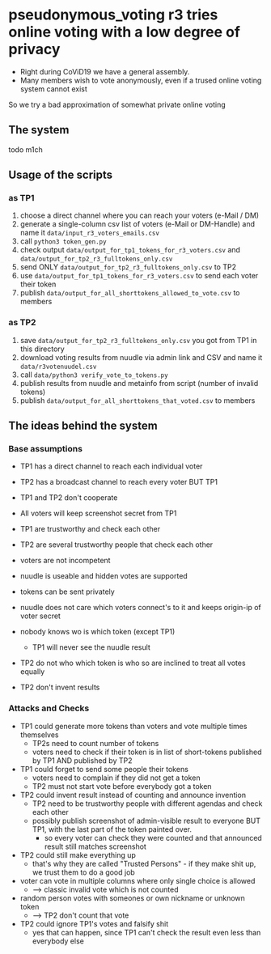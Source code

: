 # pseudonymous_voting r3 tries online voting with a low degree of privacy

- Right during CoViD19 we have a general assembly.
- Many members wish to vote anonymously, even if a trused online voting system cannot exist

So we try a bad approximation of somewhat private online voting

## The system

todo m1ch

## Usage of the scripts

### as TP1

1. choose a direct channel where you can reach your voters (e-Mail / DM)
2. generate a single-column csv list of voters (e-Mail or DM-Handle) and name it ```data/input_r3_voters_emails.csv```
3. call ```python3 token_gen.py```
4. check output ```data/output_for_tp1_tokens_for_r3_voters.csv``` and ```data/output_for_tp2_r3_fulltokens_only.csv```
5. send ONLY ```data/output_for_tp2_r3_fulltokens_only.csv``` to TP2
6. use ```data/output_for_tp1_tokens_for_r3_voters.csv``` to send each voter their token
7. publish ```data/output_for_all_shorttokens_allowed_to_vote.csv``` to members

### as TP2

1. save ```data/output_for_tp2_r3_fulltokens_only.csv``` you got from TP1 in this directory
2. download voting results from nuudle via admin link and CSV and name it ```data/r3votenuudel.csv```
3. call ```data/python3 verify_vote_to_tokens.py```
4. publish results from nuudle and metainfo from script (number of invalid tokens)
5. publish ```data/output_for_all_shorttokens_that_voted.csv``` to members


## The ideas behind the system

### Base assumptions

- TP1 has a direct channel to reach each individual voter
- TP2 has a broadcast channel to reach every voter BUT TP1

- TP1 and TP2 don't cooperate
- All voters will keep screenshot secret from TP1
- TP1 are trustworthy and check each other
- TP2 are several trustworthy people that check each other
- voters are not incompetent
- nuudle is useable and hidden votes are supported
- tokens can be sent privately
- nuudle does not care which voters connect's to it and keeps origin-ip of voter secret

- nobody knows wo is which token (except TP1)
  - TP1 will never see the nuudle result

- TP2 do not who which token is who so are inclined to treat all votes equally
- TP2 don't invent results

### Attacks and Checks

- TP1 could generate more tokens than voters and vote multiple times themselves
  - TP2s need to count number of tokens
  - voters need to check if their token is in list of short-tokens published by TP1 AND published by TP2
- TP1 could forget to send some people their tokens
  - voters need to complain if they did not get a token
  - TP2 must not start vote before everybody got a token
- TP2 could invent result instead of counting and announce invention
  - TP2 need to be trustworthy people with different agendas and check each other
  - possibly publish screenshot of admin-visible result to everyone BUT TP1, with the last part of the token painted over.
    - so every voter can check they were counted and that announced result still matches screenshot
- TP2 could still make everything up
  - that's why they are called "Trusted Persons" - if they make shit up, we trust them to do a good job
- voter can vote in multiple columns where only single choice is allowed
  - --> classic invalid vote which is not counted
- random person votes with someones or own nickname or unknown token
  - --> TP2 don't count that vote
- TP2 could ignore TP1's votes and falsify shit
  - yes that can happen, since TP1 can't check the result even less than everybody else
